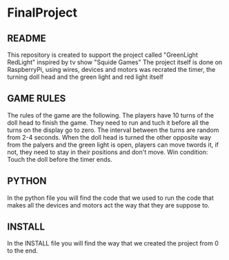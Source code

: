 # FinalProject

## README
This repository is created to support the project called "GreenLight RedLight" inspired by tv show "Squide Games"
The project itself is done on RaspberryPi, using wires, devices and motors was recrated the timer, the turning doll head and 
the green light and red light itself
## GAME RULES
The rules of the game are the following. The players have 10 turns of the doll head to finish the game. They need to run and tuch it before all the turns on the display go to zero. The interval between the turns are random from 2-4 seconds. When the doll head is turned the other opposite way from the palyers and the green light is open, players can move twords it, if not, they need to stay in their positions and don't move.
Win condition: Touch the doll before the timer ends.
## PYTHON 
In the python file you will find the code that we used to run the code that makes all the devices and motors act the way that they are suppose to.

## INSTALL
In the INSTALL file you will find the way that we created the project from 0 to the end. 




